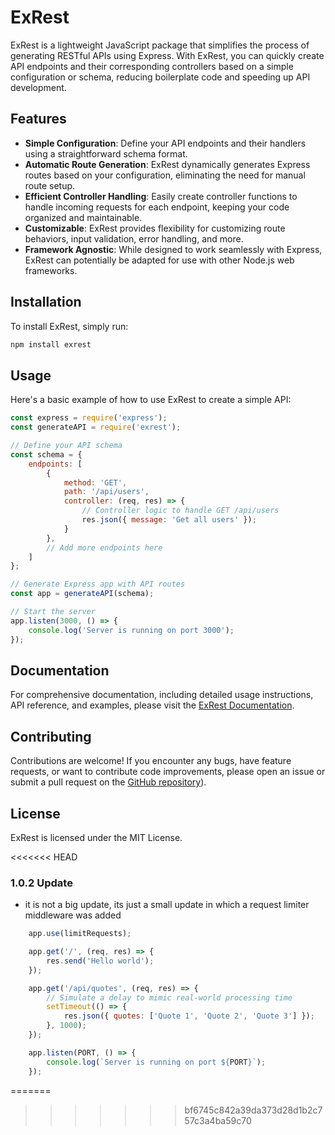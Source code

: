 # ExRest

ExRest is a lightweight JavaScript package that simplifies the process of generating RESTful APIs using Express. With ExRest, you can quickly create API endpoints and their corresponding controllers based on a simple configuration or schema, reducing boilerplate code and speeding up API development.

## Features

- **Simple Configuration**: Define your API endpoints and their handlers using a straightforward schema format.
- **Automatic Route Generation**: ExRest dynamically generates Express routes based on your configuration, eliminating the need for manual route setup.
- **Efficient Controller Handling**: Easily create controller functions to handle incoming requests for each endpoint, keeping your code organized and maintainable.
- **Customizable**: ExRest provides flexibility for customizing route behaviors, input validation, error handling, and more.
- **Framework Agnostic**: While designed to work seamlessly with Express, ExRest can potentially be adapted for use with other Node.js web frameworks.

## Installation

To install ExRest, simply run:

```bash
npm install exrest
```



## Usage

Here's a basic example of how to use ExRest to create a simple API:

```js
const express = require('express');
const generateAPI = require('exrest');

// Define your API schema
const schema = {
    endpoints: [
        {
            method: 'GET',
            path: '/api/users',
            controller: (req, res) => {
                // Controller logic to handle GET /api/users
                res.json({ message: 'Get all users' });
            }
        },
        // Add more endpoints here
    ]
};

// Generate Express app with API routes
const app = generateAPI(schema);

// Start the server
app.listen(3000, () => {
    console.log('Server is running on port 3000');
});

```

## Documentation

For comprehensive documentation, including detailed usage instructions, API reference, and examples, please visit the [ExRest Documentation](https://exrest.vercel.app/).

## Contributing

Contributions are welcome! If you encounter any bugs, have feature requests, or want to contribute code improvements, please open an issue or submit a pull request on the [GitHub repository](https://github.com/dada44a/ExRest)).

## License

ExRest is licensed under the MIT License.


<<<<<<< HEAD
### 1.0.2 Update
- it is not a big update, its just a small update in which a request limiter middleware was added
```javascript
    app.use(limitRequests);

    app.get('/', (req, res) => {
        res.send('Hello world');
    });

    app.get('/api/quotes', (req, res) => {
        // Simulate a delay to mimic real-world processing time
        setTimeout(() => {
            res.json({ quotes: ['Quote 1', 'Quote 2', 'Quote 3'] });
        }, 1000);
    });

    app.listen(PORT, () => {
        console.log(`Server is running on port ${PORT}`);
    });


```
=======
>>>>>>> bf6745c842a39da373d28d1b2c757c3a4ba59c70
